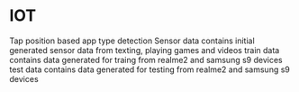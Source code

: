 # IOT
Tap position based app type detection
Sensor data contains initial generated sensor data from texting, playing games and videos
train data contains data generated for traing from realme2 and samsung s9 devices
test data contains data generated for testing from realme2 and samsung s9 devices
